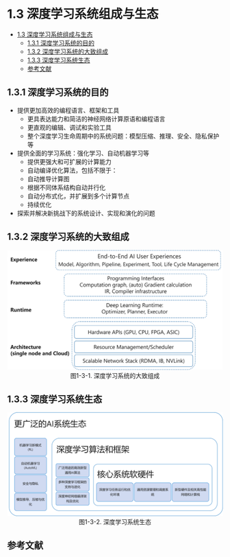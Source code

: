 <!--Copyright © Microsoft Corporation. All rights reserved.
  适用于[License](https://github.com/YanjieGao/AI-System/blob/main/LICENSE)版权许可-->

# 1.3 深度学习系统组成与生态
- [1.3 深度学习系统组成与生态](#13-深度学习系统组成与生态)
  - [1.3.1 深度学习系统的目的](#131-深度学习系统的目的)
  - [1.3.2 深度学习系统的大致组成](#132-深度学习系统的大致组成)
  - [1.3.3 深度学习系统生态](#133-深度学习系统生态)
  - [参考文献](#参考文献)


## 1.3.1 深度学习系统的目的

- 提供更加高效的编程语言、框架和工具
  - 更具表达能力和简洁的神经网络计算原语和编程语言
  - 更直观的编辑、调试和实验工具
  - 整个深度学习生命周期中的系统问题：模型压缩、推理、安全、隐私保护等
- 提供全面的学习系统：强化学习、自动机器学习等
  - 提供更强大和可扩展的计算能力
  - 自动编译优化算法，包括不限于：
  - 自动推导计算图
  - 根据不同体系结构自动并行化
  - 自动分布式化，并扩展到多个计算节点
  - 持续优化
- 探索并解决新挑战下的系统设计、实现和演化的问题


## 1.3.2 深度学习系统的大致组成

<img src="./img/3/3-3-1-dl-sys-stack.png" ch="500" />
<center>图1-3-1. 深度学习系统的大致组成</center>


## 1.3.3 深度学习系统生态

<img src="./img/3/3-3-2-dl-ecosystem.png" ch="500" />
<center>图1-3-2. 深度学习系统生态</center>

## 参考文献
